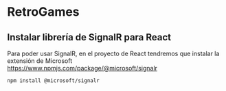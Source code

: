 # RetroGames

## Instalar librería de SignalR para React
 Para poder usar SignalR, en el proyecto de React tendremos que instalar la extensión de Microsoft <https://www.npmjs.com/package/@microsoft/signalr>

    npm install @microsoft/signalr

